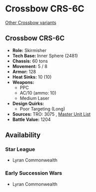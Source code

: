 # Crossbow CRS-6C 

[Other Crossbow variants](../crossbow.md) 

## Crossbow CRS-6C 

- **Role:** Skirmisher 
- **Tech Base:** Inner Sphere (2481) 
- **Chassis:** 60 tons 
- **Movement:** 5 / 8 
- **Armor:** 128 
- **Heat Sinks:** 10 (10) 
- **Weapons:** 
  - PPC 
  - AC/10 (ammo: 10) 
  - Medium Laser 
- **Design Quirks:** 
  - Poor Targeting (Long) 
- **Sources:** TRO: 3075 , [Master Unit List](http://masterunitlist.info/Unit/Details/734) 
- **Battle Value:** 1204 

## Availability 

### Star League 

- Lyran Commonwealth 

### Early Succession Wars 

- Lyran Commonwealth 


